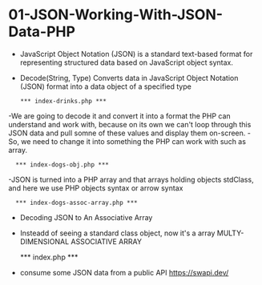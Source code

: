 # 01-JSON-Working-With-JSON-Data-PHP

* JavaScript Object Notation (JSON) is a standard text-based format for representing structured data based on JavaScript object syntax.
* Decode(String, Type) Converts data in JavaScript Object Notation (JSON) format into a data object of a specified type

      *** index-drinks.php ***
-We are going to decode it and convert it into a format the PHP can understand and work with, because on its own we can't loop through this JSON data and pull somne of  these values and display them on-screen.
-So, we need to change it into something the PHP can work with such as array.


      *** index-dogs-obj.php ***
-JSON is turned into a PHP array and that arrays holding objects stdClass, and here we use PHP objects syntax or arrow syntax

      *** index-dogs-assoc-array.php ***
- Decoding JSON to An Associative Array     
- Insteadd of seeing a standard class object, now it's a array MULTY-DIMENSIONAL ASSOCIATIVE ARRAY 
         
     *** index.php  ***
- consume some JSON data from a public API  https://swapi.dev/      
